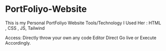 # PortFoliyo-Website
This is my Personal PortFoliyo Website 
Tools/Technology I Used Her : HTML , CSS , JS, Tailwind

Access: 
Directly throw your own any code Editor Direct Go live or Execute Accordingly.

